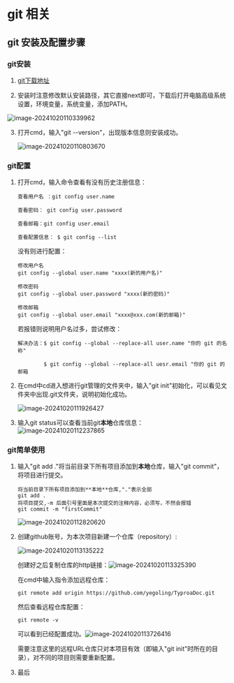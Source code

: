 # git 相关

## git 安装及配置步骤

### git安装

1. [git下载地址](https://git-scm.com/downloads)

2. 安装时注意修改默认安装路径，其它直接next即可，下载后打开电脑高级系统设置，环境变量，系统变量，添加PATH。

![image-20241020110339962](C:\Users\野狗岭闪电\AppData\Roaming\Typora\typora-user-images\image-20241020110339962.png)

3. 打开cmd，输入"git --version"，出现版本信息则安装成功。

   ![image-20241020110803670](C:\Users\野狗岭闪电\AppData\Roaming\Typora\typora-user-images\image-20241020110803670.png)

### git配置

1. 打开cmd，输入命令查看有没有历史注册信息：

   ```
   查看用户名 ：git config user.name
   
   查看密码： git config user.password
   
   查看邮箱：git config user.email
   
   查看配置信息： $ git config --list  
   ```

   没有则进行配置：

   ```
   修改用户名
   git config --global user.name "xxxx(新的用户名)"
   
   修改密码
   git config --global user.password "xxxx(新的密码)"
   
   修改邮箱
   git config --global user.email "xxxx@xxx.com(新的邮箱)"
   ```

   若报错则说明用户名过多，尝试修改：

   ```
   解决办法：$ git config --global --replace-all user.name "你的 git 的名称"
   
   　　　　　$ git config --global --replace-all uesr.email "你的 git 的邮箱
   ```

2. 在cmd中cd进入想进行git管理的文件夹中，输入"git init"初始化，可以看见文件夹中出现.git文件夹，说明初始化成功。

   ![image-20241020111926427](C:/Users/野狗岭闪电/AppData/Roaming/Typora/typora-user-images/image-20241020111926427.png)

3. 输入git status可以查看当前git**本地**仓库信息：![image-20241020112237865](C:/Users/野狗岭闪电/AppData/Roaming/Typora/typora-user-images/image-20241020112237865.png)

### git简单使用

1. 输入"git add ."将当前目录下所有项目添加到**本地**仓库，输入"git commit"，将项目进行提交。

   ```
   将当前目录下所有项目添加到**本地**仓库,"."表示全部
   git add . 
   将项目提交,-m 后面引号里面是本次提交的注释内容，必须写，不然会报错
   git commit -m "firstCommit"
   ```

   ![image-20241020112820620](C:/Users/野狗岭闪电/AppData/Roaming/Typora/typora-user-images/image-20241020112820620.png)

2. 创建github账号，为本次项目新建一个仓库（repository）:

   ![image-20241020113135222](C:/Users/野狗岭闪电/AppData/Roaming/Typora/typora-user-images/image-20241020113135222.png)

   创建好之后复制仓库的http链接：![image-20241020113325390](C:/Users/野狗岭闪电/AppData/Roaming/Typora/typora-user-images/image-20241020113325390.png)

   在cmd中输入指令添加远程仓库：

   ```
   git remote add origin https://github.com/yegoling/TyproaDoc.git
   ```

   然后查看远程仓库配置：

   ```
   git remote -v
   ```

   可以看到已经配置成功。![image-20241020113726416](C:/Users/野狗岭闪电/AppData/Roaming/Typora/typora-user-images/image-20241020113726416.png)

   需要注意这里的远程URL仓库只对本项目有效（即输入"git init"时所在的目录），对不同的项目则需要重新配置。





4. 最后